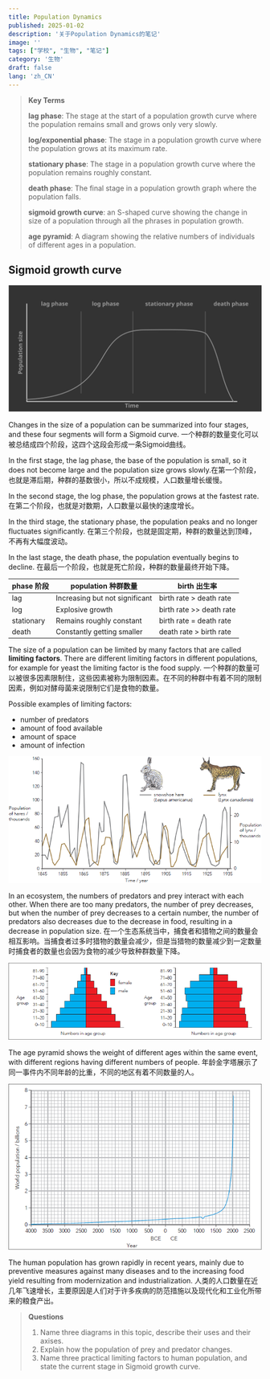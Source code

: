 ```yaml
---
title: Population Dynamics
published: 2025-01-02
description: '关于Population Dynamics的笔记'
image: ''
tags: ["学校", "生物", "笔记"]
category: '生物'
draft: false
lang: 'zh_CN'
---
```


> **Key Terms**
>
> **lag phase**: The stage at the start of a population growth curve where the population remains small and grows only very slowly.
>
> **log/exponential phase**: The stage in a population growth curve where the population grows at its maximum rate.
>
> **stationary phase**: The stage in a population growth curve where the population remains roughly constant.
>
> **death phase**: The final stage in a population growth graph where the population falls.
>
> **sigmoid growth curve**: an S-shaped curve showing the change in size of a population through all the phrases in population growth.
>
> **age pyramid**: A diagram showing the relative numbers of individuals of different ages in a population.

## Sigmoid growth curve

![Sigmoid growth curve](./Population%20Dynamics.assets/sigmoid%20growth%20curve.svg)

Changes in the size of a population can be summarized into four stages, and these four segments will form a Sigmoid curve. 一个种群的数量变化可以被总结成四个阶段，这四个这段会形成一条Sigmoid曲线。

In the first stage, the lag phase, the base of the population is small, so it does not become large and the population size grows slowly.在第一个阶段，也就是滞后期，种群的基数很小，所以不成规模，人口数量增长缓慢。

In the second stage, the log phase, the population grows at the fastest rate. 在第二个阶段，也就是对数期，人口数量以最快的速度增长。

In the third stage, the stationary phase, the population peaks and no longer fluctuates significantly. 在第三个阶段，也就是固定期，种群的数量达到顶峰，不再有大幅度波动。

In the last stage, the death phase, the population eventually begins to decline. 在最后一个阶段，也就是死亡阶段，种群的数量最终开始下降。

| phase 阶段 | population 种群数量            | birth 出生率             |
| ---------- | ------------------------------ | ------------------------ |
| lag        | Increasing but not significant | birth rate > death rate  |
| log        | Explosive growth               | birth rate >> death rate |
| stationary | Remains roughly constant       | birth rate = death rate  |
| death      | Constantly getting smaller     | death rate > birth rate  |

The size of a population can be limited by many factors that are called **limiting factors**. There are different limiting factors in different populations, for example for yeast the limiting factor is the food supply. 一个种群的数量可以被很多因素限制住，这些因素被称为限制因素。在不同的种群中有着不同的限制因素，例如对酵母菌来说限制它们是食物的数量。

Possible examples of limiting factors:

- number of predators
- amount of food available
- amount of space
- amount of infection

![Changes in the population sizes of snowshoe hares and lynx in northern Canada.](./Population%20Dynamics.assets/image-20241223201034031.png)

In an ecosystem, the numbers of predators and prey interact with each other. When there are too many predators, the number of prey decreases, but when the number of prey decreases to a certain number, the number of predators also decreases due to the decrease in food, resulting in a decrease in population size. 在一个生态系统当中，捕食者和猎物之间的数量会相互影响。当捕食者过多时猎物的数量会减少，但是当猎物的数量减少到一定数量时捕食者的数量也会因为食物的减少导致种群数量下降。

![Age pyramids for two populations.](./Population%20Dynamics.assets/image-20241224155212625.png)

The age pyramid shows the weight of different ages within the same event, with different regions having different numbers of people. 年龄金字塔展示了同一事件内不同年龄的比重，不同的地区有着不同数量的人。

![Changes in the human population in the last 6000 years.](./Population%20Dynamics.assets/image-20241224155634506.png)

The human population has grown rapidly in recent years, mainly due to preventive measures against many diseases and to the increasing food yield resulting from modernization and industrialization. 人类的人口数量在近几年飞速增长，主要原因是人们对于许多疾病的防范措施以及现代化和工业化所带来的粮食产出。

> **Questions**
>
> 1. Name three diagrams in this topic, describe their uses and their axises.
> 2. Explain how the population of prey and predator changes.
> 3. Name three practical limiting factors to human population, and state the current stage in Sigmoid growth curve.
